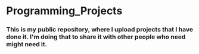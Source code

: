 # Programming_Projects
### This is my public repository, where I upload projects that I have done it. I'm doing that to share it with other people who need might need it.
